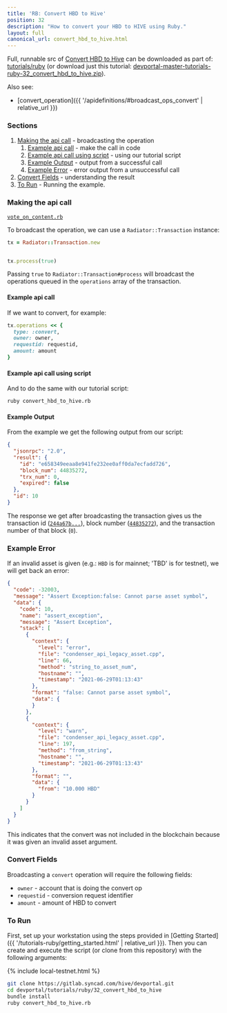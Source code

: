 ```yaml
---
title: 'RB: Convert HBD to Hive'
position: 32
description: "How to convert your HBD to HIVE using Ruby."
layout: full
canonical_url: convert_hbd_to_hive.html
---
```

Full, runnable src of [Convert HBD to Hive](https://gitlab.syncad.com/hive/devportal/-/tree/master/tutorials/ruby/32_convert_hbd_to_hive) can be downloaded as part of: [tutorials/ruby](https://gitlab.syncad.com/hive/devportal/-/tree/master/tutorials/ruby) (or download just this tutorial: [devportal-master-tutorials-ruby-32_convert_hbd_to_hive.zip](https://gitlab.syncad.com/hive/devportal/-/archive/master/devportal-master.zip?path=tutorials/ruby/32_convert_hbd_to_hive)).

Also see:
* [convert_operation]({{ '/apidefinitions/#broadcast_ops_convert' | relative_url }})

### Sections

1. [Making the api call](#making-the-api-call) - broadcasting the operation
    1. [Example api call](#example-api-call) - make the call in code
    1. [Example api call using script](#example-api-call-using-script) - using our tutorial script
    1. [Example Output](#example-output) - output from a successful call
    1. [Example Error](#example-error) - error output from a unsuccessful call
1. [Convert Fields](#convert-fields) - understanding the result
1. [To Run](#to-run) - Running the example.

### Making the api call

[`vote_on_content.rb`](https://gitlab.syncad.com/hive/devportal/-/blob/master/tutorials/ruby/17_vote_on_content/vote_on_content.rb)

To broadcast the operation, we can use a `Radiator::Transaction` instance:

```ruby
tx = Radiator::Transaction.new


tx.process(true)
```

Passing `true` to `Radiator::Transaction#process` will broadcast the operations queued in the `operations` array of the transaction.

#### Example api call

If we want to convert, for example:

```ruby
tx.operations << {
  type: :convert,
  owner: owner,
  requestid: requestid,
  amount: amount
}
```

#### Example api call using script

And to do the same with our tutorial script:

```bash
ruby convert_hbd_to_hive.rb
```

#### Example Output

From the example we get the following output from our script:

```json
{
  "jsonrpc": "2.0",
  "result": {
    "id": "e658349eeaa8e941fe232ee0aff0da7ecfadd726",
    "block_num": 44835272,
    "trx_num": 0,
    "expired": false
  },
  "id": 10
}
```

The response we get after broadcasting the transaction gives us the transaction id ([`244a67b...`](https://hiveblocks.com/tx/e658349eeaa8e941fe232ee0aff0da7ecfadd726)), block number ([`44835272`](https://hiveblocks.com/b/44835272)), and the transaction number of that block (`0`).

### Example Error

If an invalid asset is given (e.g.: `HBD` is for mainnet; 'TBD' is for testnet), we will get back an error:

```json
{
  "code": -32003,
  "message": "Assert Exception:false: Cannot parse asset symbol",
  "data": {
    "code": 10,
    "name": "assert_exception",
    "message": "Assert Exception",
    "stack": [
      {
        "context": {
          "level": "error",
          "file": "condenser_api_legacy_asset.cpp",
          "line": 66,
          "method": "string_to_asset_num",
          "hostname": "",
          "timestamp": "2021-06-29T01:13:43"
        },
        "format": "false: Cannot parse asset symbol",
        "data": {
        }
      },
      {
        "context": {
          "level": "warn",
          "file": "condenser_api_legacy_asset.cpp",
          "line": 197,
          "method": "from_string",
          "hostname": "",
          "timestamp": "2021-06-29T01:13:43"
        },
        "format": "",
        "data": {
          "from": "10.000 HBD"
        }
      }
    ]
  }
}
```

This indicates that the convert was not included in the blockchain because it was given an invalid asset argument.

### Convert Fields

Broadcasting a `convert` operation will require the following fields:

* `owner` - account that is doing the convert op
* `requestid` - conversion request identifier
* `amount` - amount of HBD to convert

### To Run

First, set up your workstation using the steps provided in [Getting Started]({{ '/tutorials-ruby/getting_started.html' | relative_url }}).  Then you can create and execute the script (or clone from this repository) with the following arguments:

{% include local-testnet.html %}

```bash
git clone https://gitlab.syncad.com/hive/devportal.git
cd devportal/tutorials/ruby/32_convert_hbd_to_hive
bundle install
ruby convert_hbd_to_hive.rb
```
